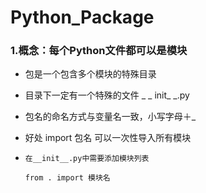 # Python_Package

### 1.概念：每个Python文件都可以是模块



- 包是一个包含多个模块的特殊目录
- 目录下一定有一个特殊的文件 _ _ init_ _.py
- 包名的命名方式与变量名一致，小写字母＋_



- 好处 import 包名 可以一次性导入所有模块



- ```
  在__init__.py中需要添加模块列表

  from . import 模块名
  ```

  ​

